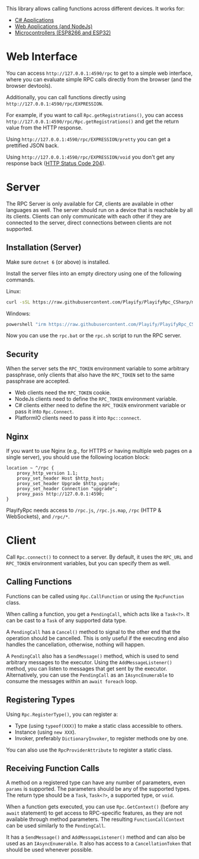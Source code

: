 This library allows calling functions across different devices. It works for:

* [C# Applications](https://www.nuget.org/packages/PlayifyRpc/)
* [Web Applications (and NodeJs)](https://www.npmjs.com/package/playify-rpc)
* [Microcontrollers (ESP8266 and ESP32)](https://registry.platformio.org/libraries/playify/playify-rpc)

# Web Interface

You can access `http://127.0.0.1:4590/rpc` to get to a simple web interface, where you can evaluate simple RPC calls
directly from the browser (and the browser devtools).

Additionally, you can call functions directly using `http://127.0.0.1:4590/rpc/EXPRESSION`.

For example, if you want to call `Rpc.getRegistrations()`, you can
access `http://127.0.0.1:4590/rpc/Rpc.getRegistrations()` and get the return value from the HTTP response.

Using `http://127.0.0.1:4590/rpc/EXPRESSION/pretty` you can get a prettified JSON back.

Using `http://127.0.0.1:4590/rpc/EXPRESSION/void` you don't get any response
back ([HTTP Status Code 204](https://developer.mozilla.org/en-US/docs/Web/HTTP/Status/204)).

# Server

The RPC Server is only available for C#, clients are available in other languages as well. The server should run on a
device that is reachable by all its clients. Clients can only communicate with each other if they are connected to the
server, direct connections between clients are not supported.

## Installation (Server)

Make sure `dotnet 6` (or above) is installed.

Install the server files into an empty directory using one of the following commands.

Linux:

```sh
curl -sSL https://raw.githubusercontent.com/Playify/PlayifyRpc_CSharp/master/_run/get-rpc.sh | bash
```

Windows:

```cmd
powershell "irm https://raw.githubusercontent.com/Playify/PlayifyRpc_CSharp/master/_run/get-rpc.ps1|iex"
```

Now you can use the `rpc.bat` or the `rpc.sh` script to run the RPC server.

## Security

When the server sets the `RPC_TOKEN` environment variable to some arbitrary passphrase, only clients that also have
the `RPC_TOKEN` set to the same passphrase are accepted.

* Web clients need the `RPC_TOKEN` cookie.
* NodeJs clients need to define the `RPC_TOKEN` environment variable.
* C# clients either need to define the `RPC_TOKEN` environment variable or pass it into `Rpc.Connect`.
* PlatformIO clients need to pass it into `Rpc::connect`.

## Nginx

If you want to use Nginx (e.g., for HTTPS or having multiple web pages on a single server), you should use the following
location block:

```nginx
location ~ ^/rpc {
	proxy_http_version 1.1;
	proxy_set_header Host $http_host;
	proxy_set_header Upgrade $http_upgrade;
	proxy_set_header Connection "upgrade";
	proxy_pass http://127.0.0.1:4590;
}
```

PlayifyRpc needs access to `/rpc.js`, `/rpc.js.map`, `/rpc` (HTTP & WebSockets), and `/rpc/*`.

# Client

Call `Rpc.connect()` to connect to a server. By default, it uses the `RPC_URL` and `RPC_TOKEN` environment variables,
but you can specify them as well.

## Calling Functions

Functions can be called using `Rpc.CallFunction` or using the `RpcFunction` class.

When calling a function, you get a `PendingCall`, which acts like a `Task<?>`. It can be cast to a `Task` of any
supported data type.

A `PendingCall` has a `Cancel()` method to signal to the other end that the operation should be cancelled. This is only
useful if the executing end also handles the cancellation, otherwise, nothing will happen.

A `PendingCall` also has a `SendMessage()` method, which is used to send arbitrary messages to the executor. Using
the `AddMessageListener()` method, you can listen to messages that get sent by the executor. Alternatively, you can use
the `PendingCall` as an `IAsyncEnumerable` to consume the messages within an `await foreach` loop.

## Registering Types

Using `Rpc.RegisterType()`, you can register a:

* Type (using `typeof(XXX)`) to make a static class accessible to others.
* Instance (using `new XXX`).
* Invoker, preferably `DictionaryInvoker`, to register methods one by one.

You can also use the `RpcProviderAttribute` to register a static class.

## Receiving Function Calls

A method on a registered type can have any number of parameters, even `params` is supported. The parameters should be
any of the supported types. The return type should be a `Task`, `Task<?>`, a supported type, or `void`.

When a function gets executed, you can use `Rpc.GetContext()` (before any `await` statement) to get access to
RPC-specific features, as they are not available through method parameters. The resulting `FunctionCallContext` can be
used similarly to the `PendingCall`.

It has a `SendMessage()` and `AddMessageListener()` method and can also be used as an `IAsyncEnumerable`. It also has
access to a `CancellationToken` that should be used whenever possible.
